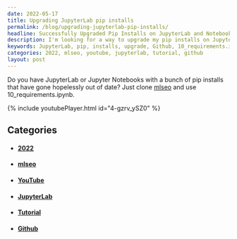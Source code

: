```yaml
---
date: 2022-05-17
title: Upgrading JupyterLab pip installs
permalink: /blog/upgrading-jupyterlab-pip-installs/
headline: Successfully Upgraded Pip Installs on JupyterLab and Notebooks!
description: I'm looking for a way to upgrade my pip installs on JupyterLab and Jupyter Notebooks. I found a solution! I cloned mlseo from Github and used 10_requirements.ipynb. To learn more, I watched a video tutorial on YouTube. Check out my blog post to get the full scoop.
keywords: JupyterLab, pip, installs, upgrade, Github, 10_requirements.ipynb, video, tutorial, YouTube, May 17th, 2022, mlseo, clone
categories: 2022, mlseo, youtube, jupyterlab, tutorial, github
layout: post
---
```


Do you have JupyterLab or Jupyter Notebooks with a bunch of pip installs that
have gone hopelessly out of date? Just clone
[mlseo](https://github.com/miklevin/mlseo/) and use 10_requirements.ipynb.

{% include youtubePlayer.html id="4-gzrv_ySZ0" %}


## Categories

<ul>
<li><h4><a href='/2022/'>2022</a></h4></li>
<li><h4><a href='/mlseo/'>mlseo</a></h4></li>
<li><h4><a href='/youtube/'>YouTube</a></h4></li>
<li><h4><a href='/jupyterlab/'>JupyterLab</a></h4></li>
<li><h4><a href='/tutorial/'>Tutorial</a></h4></li>
<li><h4><a href='/github/'>Github</a></h4></li></ul>